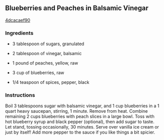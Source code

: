 ## Blueberries and Peaches in Balsamic Vinegar

[4dcacaef90](http://tastykitchen.com/recipes/desserts/blueberries-and-peaches-in-balsamic-vinegar/)

### Ingredients

 - 3 tablespoon of sugars, granulated

 - 2 tablespoon of vinegar, balsamic

 - 1 pound of peaches, yellow, raw

 - 3 cup of blueberries, raw

 - 1/4 teaspoon of spices, pepper, black

### Instructions

Boil 3 tablespoons sugar with balsamic vinegar, and 1 cup blueberries in a 1 quart heavy saucepan, stirring, 1 minute. Remove from heat. Combine remaining 2 cups blueberries with peach slices in a large bowl. Toss with hot blueberry syrup and black pepper (optional), then add sugar to taste. Let stand, tossing occasionally, 30 minutes. Serve over vanilla ice cream or just by itself! Add more pepper to the sauce if you like things a bit spicier.